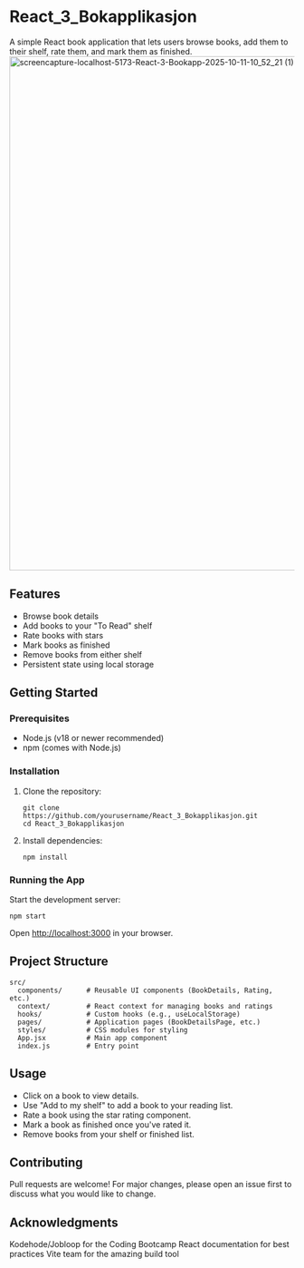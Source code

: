# React_3_Bokapplikasjon

A simple React book application that lets users browse books, add them to their shelf, rate them, and mark them as finished.
<img width="1920" height="907" alt="screencapture-localhost-5173-React-3-Bookapp-2025-10-11-10_52_21 (1)" src="https://github.com/user-attachments/assets/0b538dfd-41dd-482c-b22c-e68726d269d1" />

## Features

- Browse book details
- Add books to your "To Read" shelf
- Rate books with stars
- Mark books as finished
- Remove books from either shelf
- Persistent state using local storage

## Getting Started

### Prerequisites

- Node.js (v18 or newer recommended)
- npm (comes with Node.js)

### Installation

1. Clone the repository:

   ```
   git clone https://github.com/yourusername/React_3_Bokapplikasjon.git
   cd React_3_Bokapplikasjon
   ```

2. Install dependencies:

   ```
   npm install
   ```

### Running the App

Start the development server:

```
npm start
```

Open [http://localhost:3000](http://localhost:3000) in your browser.

## Project Structure

```
src/
  components/      # Reusable UI components (BookDetails, Rating, etc.)
  context/         # React context for managing books and ratings
  hooks/           # Custom hooks (e.g., useLocalStorage)
  pages/           # Application pages (BookDetailsPage, etc.)
  styles/          # CSS modules for styling
  App.jsx          # Main app component
  index.js         # Entry point
```

## Usage

- Click on a book to view details.
- Use "Add to my shelf" to add a book to your reading list.
- Rate a book using the star rating component.
- Mark a book as finished once you've rated it.
- Remove books from your shelf or finished list.

## Contributing

Pull requests are welcome! For major changes, please open an issue first to discuss what you would like to change.

## Acknowledgments
Kodehode/Jobloop for the Coding Bootcamp
React documentation for best practices
Vite team for the amazing build tool
